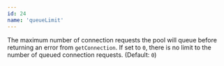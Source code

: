 ```yaml
---
id: 24
name: 'queueLimit'
---
```

The maximum number of connection requests the pool will queue before returning an error from `getConnection`.
If set to `0`, there is no limit to the number of queued connection requests. (Default: `0`)